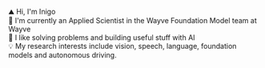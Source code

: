 ⛰️ Hi, I'm Inigo  
:wrench: I'm currently an Applied Scientist in the Wayve Foundation Model team at Wayve \
🤖 I like solving problems and building useful stuff with AI \
💡 My research interests include vision, speech, language, foundation models and autonomous driving.
<!--
**inigoval/inigoval** is a ✨ _special_ ✨ repository because its `README.md` (this file) appears on your GitHub profile.

Here are some ideas to get you started:

- 🔭 I’m currently working on ...
- 🌱 I’m currently learning ...
- 👯 I’m looking to collaborate on ...
- 🤔 I’m looking for help with ...
- 💬 Ask me about ...
- 📫 How to reach me: ...
- 😄 Pronouns: ...
- ⚡ Fun fact: ...
-->
